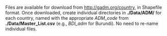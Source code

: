 Files are available for download from http://gadm.org/country, in Shapefile format. Once downloaded, create individual directories in **./Data/ADM/** for each country, named with the appropriate *ADM_code* from **./Data/Master_List.csv** (e.g., *BDI_adm* for Burundi). No need to re-name individual files.
